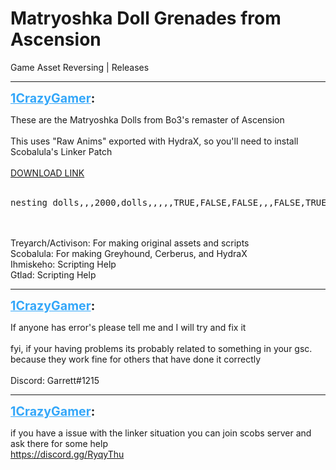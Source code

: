 # Matryoshka Doll Grenades from Ascension
Game Asset Reversing | Releases

---
<strong style="font-size: 1.4em;"><span style="text-decoration: underline;text-decoration-color: #34a7f9;"><span style="color:#34a7f9;">1CrazyGamer</span></span>:</strong>

<p>These are the Matryoshka Dolls from Bo3&#39;s remaster of Ascension<br /><br />This uses &quot;Raw Anims&quot; exported with HydraX, so you&#39;ll need to install Scobalula&#39;s Linker Patch<br /><br />
<a href="https://mega.nz/file/bZFVgKYB#cuq0U3yoGIzJUHTQLzofNzYzUBZgb3krt5kdDp2k8qo">DOWNLOAD LINK</a>
<br /><br />
<pre>nesting_dolls,,,2000,dolls,,,,,TRUE,FALSE,FALSE,,,FALSE,TRUE,grenade,,,,</pre>
<br /><br />
Treyarch/Activison: For making original assets and scripts<br />Scobalula: For making Greyhound, Cerberus, and HydraX<br />Ihmiskeho: Scripting Help<br />Gtlad: Scripting Help
</p>

---
<strong style="font-size: 1.4em;"><span style="text-decoration: underline;text-decoration-color: #34a7f9;"><span style="color:#34a7f9;">1CrazyGamer</span></span>:</strong>

<p>If anyone has error&#39;s please tell me and I will try and fix it<br /><br />fyi, if your having problems its probably related to something in your gsc. because they work fine for others that have done it correctly<br /><br />Discord: Garrett#1215</p>

---
<strong style="font-size: 1.4em;"><span style="text-decoration: underline;text-decoration-color: #34a7f9;"><span style="color:#34a7f9;">1CrazyGamer</span></span>:</strong>

<p>if you have a issue with the linker situation you can join scobs server and ask there for some help<br /><a href="https://discord.gg/RyqyThu">https://discord.gg/RyqyThu</a></p>

